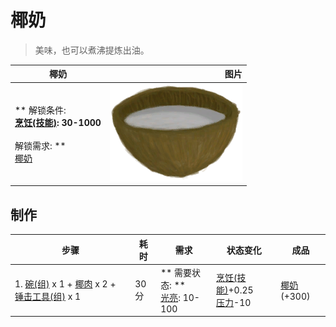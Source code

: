 # 椰奶  
> 美味，也可以煮沸提炼出油。  
  
  椰奶  |   图片   
 ----  |  ----:   
 ** 解锁条件: **<br>[烹饪(技能)](Skill_Cooking.md): 30-1000<br><br>** 解锁需求: **<br>[椰奶](LQ_CoconutMilk.md)  |  <img decoding="async" src="Sprite/CoconutMilk.png" href="a.md" style="max-width:300px;max-height:300px;">   
  
## 制作  
步骤  |  耗时  |  需求  |  状态变化  |  成品  
----  |  ----  |  ----  |  ----  |  ----  
1. [碗(组)](GpTag_Bowl.md) x 1 + [椰肉](CoconutMeat.md) x 2 + [锤击工具(组)](GpTag_Hammer.md) x 1  |  30分  |  ** 需要状态: **<br>[光亮](Light.md): 10-100  |  [烹饪(技能)](Skill_Cooking.md)+0.25<br>[压力](Stress.md)-10  |  [椰奶](LQ_CoconutMilk.md)(+300)  


<script>document.title="椰奶 - 卡牌生存百科 Card Survival Wiki";</script>